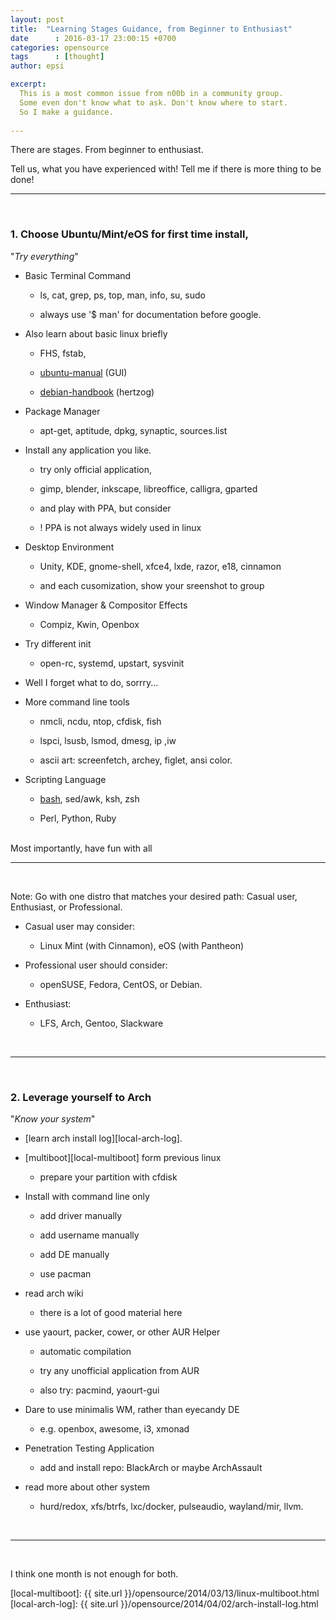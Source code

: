 ```yaml
---
layout: post
title:  "Learning Stages Guidance, from Beginner to Enthusiast"
date      : 2016-03-17 23:00:15 +0700
categories: opensource
tags      : [thought]
author: epsi

excerpt: 
  This is a most common issue from n00b in a community group.
  Some even don't know what to ask. Don't know where to start.
  So I make a guidance. 
  
---
```


There are stages. From beginner to enthusiast.

Tell us, what you have experienced with!
Tell me if there is more thing to be done!

* * *

<br/>

### 1. Choose Ubuntu/Mint/eOS for first time install,

"*Try everything*"

* Basic Terminal Command

	+ ls, cat, grep, ps, top, man, info, su, sudo

	+ always use '$ man' for documentation before google.

* Also learn about basic linux briefly

	+ FHS, fstab,

	+ [ubuntu-manual][link-ubuntu-manual] (GUI)

	+ [debian-handbook][link-debian-handbook] (hertzog)

* Package Manager

	+ apt-get, aptitude, dpkg, synaptic, sources.list

* Install any application you like.

	+ try only official application,

	+ gimp, blender, inkscape, libreoffice, calligra, gparted

	+ and play with PPA, but consider

	+ ! PPA is not always widely used in linux

* Desktop Environment

	+ Unity, KDE, gnome-shell, xfce4, lxde, razor, e18, cinnamon

	+ and each cusomization, show your sreenshot to group

* Window Manager & Compositor Effects

	+ Compiz, Kwin, Openbox

* Try different init

	+ open-rc, systemd, upstart, sysvinit

* Well I forget what to do, sorrry...

* More command line tools

	+ nmcli, ncdu, ntop, cfdisk, fish
	
	+ lspci, lsusb, lsmod, dmesg, ip ,iw
	
	+ ascii art: screenfetch, archey, figlet, ansi color.

* Scripting Language

	+ [bash][link-bash], sed/awk, ksh, zsh
	
	+ Perl, Python, Ruby

<br/>
Most importantly, have fun with all

<br/>

* * *

<br/>

Note: Go with one distro that matches your desired path: Casual user, Enthusiast, or Professional.

* Casual user may consider:

	+ Linux Mint (with Cinnamon), eOS (with Pantheon)

* Professional user should consider:

	+ openSUSE, Fedora, CentOS, or Debian.

* Enthusiast:

	+ LFS, Arch, Gentoo, Slackware

<br/>

* * *

<br/>

### 2. Leverage yourself to Arch

"*Know your system*"

* [learn arch install log][local-arch-log].

* [multiboot][local-multiboot] form previous linux

	+ prepare your partition with cfdisk

* Install with command line only

	+ add driver manually

	+ add username manually

	+ add DE manually

	+ use pacman

* read arch wiki

	+ there is a lot of good material here

* use yaourt, packer, cower, or other AUR Helper

	+ automatic compilation

	+ try any unofficial application from AUR

	+ also try: pacmind, yaourt-gui

* Dare to use minimalis WM, rather than eyecandy DE

	+ e.g. openbox, awesome, i3, xmonad

* Penetration Testing Application

	+ add and install repo: BlackArch or maybe ArchAssault

* read more about other system

	+ hurd/redox, xfs/btrfs, lxc/docker, pulseaudio, wayland/mir, llvm.

<br/>

* * *

<br/>

I think one month is not enough for both.

[//]: <> ( -- -- -- links below -- -- -- )

[link-ubuntu-manual]: https://ubuntu-manual.org/
[link-debian-handbook]: https://debian-handbook.info/browse/stable/
[link-bash]: https://github.com/awesome-lists/awesome-bash
[local-multiboot]: {{ site.url }}/opensource/2014/03/13/linux-multiboot.html
[local-arch-log]: {{ site.url }}/opensource/2014/04/02/arch-install-log.html
